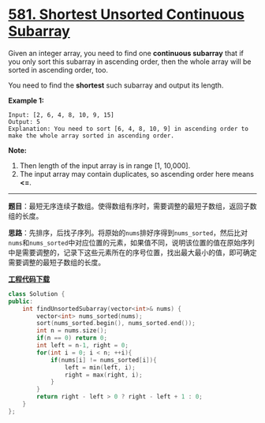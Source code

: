 # [581. Shortest Unsorted Continuous Subarray](https://leetcode.com/problems/shortest-unsorted-continuous-subarray/)

Given an integer array, you need to find one **continuous subarray** that if you only sort this subarray in ascending order, then the whole array will be sorted in ascending order, too.

You need to find the **shortest** such subarray and output its length.

**Example 1:**

```
Input: [2, 6, 4, 8, 10, 9, 15]
Output: 5
Explanation: You need to sort [6, 4, 8, 10, 9] in ascending order to make the whole array sorted in ascending order.
```

**Note:**

1. Then length of the input array is in range [1, 10,000].
2. The input array may contain duplicates, so ascending order here means **<=**.

-----

**题目**：最短无序连续子数组。使得数组有序时，需要调整的最短子数组，返回子数组的长度。

**思路**：先排序，后找子序列。将原始的`nums`排好序得到`nums_sorted`，然后比对`nums`和`nums_sorted`中对应位置的元素，如果值不同，说明该位置的值在原始序列中是需要调整的，记录下这些元素所在的序号位置，找出最大最小的值，即可确定需要调整的最短子数组的长度。

[**工程代码下载**](https://github.com/shenkh/leetcode)

```cpp
class Solution {
public:
    int findUnsortedSubarray(vector<int>& nums) {
        vector<int> nums_sorted(nums);
        sort(nums_sorted.begin(), nums_sorted.end());
        int n = nums.size();
        if(n == 0) return 0;
        int left = n-1, right = 0;
        for(int i = 0; i < n; ++i){
            if(nums[i] != nums_sorted[i]){
                left = min(left, i);
                right = max(right, i);
            }
        }
        return right - left > 0 ? right - left + 1 : 0;
    }
};
```
